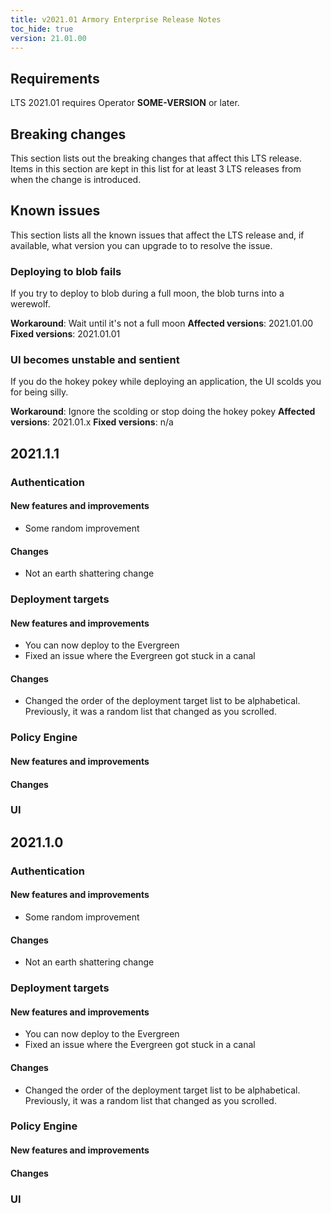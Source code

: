```yaml
---
title: v2021.01 Armory Enterprise Release Notes
toc_hide: true
version: 21.01.00
---
```


## Requirements

LTS 2021.01 requires Operator **SOME-VERSION** or later.


## Breaking changes

This section lists out the breaking changes that affect this LTS release. Items in this section are kept in this list for at least 3 LTS releases from when the change is introduced.

## Known issues

This section lists all the known issues that affect the LTS release and, if available, what version you can upgrade to to resolve the issue.

<!--each known issue should be its own H3-->

### Deploying to blob fails

If you try to deploy to blob during a full moon, the blob turns into a werewolf.

**Workaround**: Wait until it's not a full moon 
**Affected versions**: 2021.01.00
**Fixed versions**: 2021.01.01

### UI becomes unstable and sentient

If you do the hokey pokey while deploying an application, the UI scolds you for being silly.

**Workaround**: Ignore the scolding or stop doing the hokey pokey
**Affected versions**: 2021.01.x
**Fixed versions**: n/a

<!-- Each patch release will have its own h2 for features-->

## 2021.1.1

### Authentication

#### New features and improvements

- Some random improvement

#### Changes

- Not an earth shattering change

### Deployment targets

#### New features and improvements

- You can now deploy to the Evergreen
- Fixed an issue where the Evergreen got stuck in a canal

#### Changes

- Changed the order of the deployment target list to be alphabetical. Previously, it was a random list that changed as you scrolled.

### Policy Engine

#### New features and improvements

#### Changes

### UI

## 2021.1.0

### Authentication

#### New features and improvements

- Some random improvement

#### Changes

- Not an earth shattering change

### Deployment targets

#### New features and improvements

- You can now deploy to the Evergreen
- Fixed an issue where the Evergreen got stuck in a canal

#### Changes

- Changed the order of the deployment target list to be alphabetical. Previously, it was a random list that changed as you scrolled.

### Policy Engine

#### New features and improvements

#### Changes

### UI